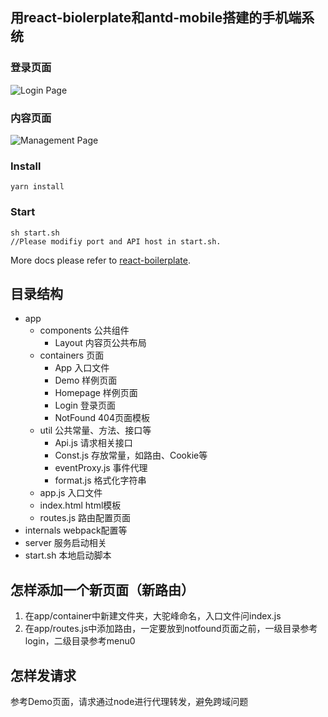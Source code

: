 ## 用react-biolerplate和antd-mobile搭建的手机端系统

### 登录页面
<img src="http://oss-cn-hangzhou.aliyuncs.com/public-cli/free/7290450d3470f36c66e9ced630653eb31516180833.jpeg" alt="Login Page" align="center"/>

### 内容页面
<img src="http://oss-cn-hangzhou.aliyuncs.com/public-cli/free/b6e679550d22fe92a053de4738721da71516179622.jpeg" alt="Management Page" align="center" />

### Install
    yarn install

### Start
    sh start.sh
    //Please modifiy port and API host in start.sh.

More docs please refer to [react-boilerplate](./README_ORIGIN.md).

## 目录结构

* app
    * components 公共组件
        * Layout 内容页公共布局
    * containers 页面
        * App 入口文件
        * Demo 样例页面
        * Homepage 样例页面
        * Login 登录页面
        * NotFound 404页面模板
    * util 公共常量、方法、接口等
        * Api.js 请求相关接口
        * Const.js 存放常量，如路由、Cookie等
        * eventProxy.js 事件代理
        * format.js 格式化字符串
    * app.js 入口文件
    * index.html html模板
    * routes.js 路由配置页面
* internals webpack配置等
* server 服务启动相关
* start.sh 本地启动脚本

## 怎样添加一个新页面（新路由）

1. 在app/container中新建文件夹，大驼峰命名，入口文件问index.js
2. 在app/routes.js中添加路由，一定要放到notfound页面之前，一级目录参考login，二级目录参考menu0

## 怎样发请求

参考Demo页面，请求通过node进行代理转发，避免跨域问题